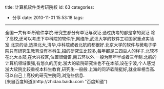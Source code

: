title: 计算机软件类考研院校
id: 63
categories:
  - 分享
date: 2010-11-01 15:53:18
tags:
---

<div>全国一共有35所软件学院.研究生都分有单证与双证.通过统考的都是拿的双证.除了高校,还可以考虑下中科院的软件所,网络所,武汉大学的软件工程国家重点实验室.北京的话,选择北大,清华,中科院或者北航的都很好.北京大学的软件与微电子学院只有研究生教育没有本科生,招的研究生比较多,每年都是三四百人的样子.北软不在北大本部,在大兴校区,位置很偏僻,南五环以外.一般为两年半或者三年制.北航的计算机领域很强,有悠久的历史.浙大的软院研究生也不在本部,设在宁波,个人感觉浙大软院比较重视本科生教育,研究生一般般.上海的同济软院挺好,就业率相当高.可以自己上高校的研究生院网,浏览些信息.</div>
<div>[来自百度知道](http://zhidao.baidu.com "百度知道")</div>